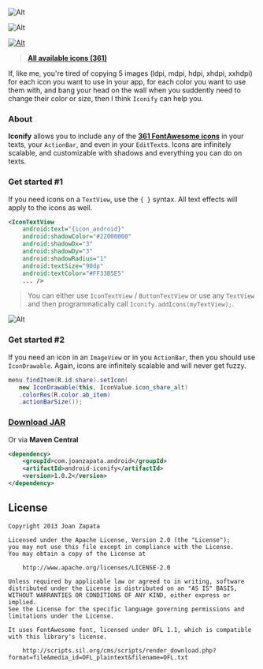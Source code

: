 ![Alt](https://raw.github.com/JoanZapata/android-iconify/master/logo.jpg)

![Alt](https://raw.github.com/JoanZapata/android-iconify/master/header.jpg)

[![Alt](http://developer.android.com/images/brand/en_app_rgb_wo_45.png)](https://play.google.com/store/apps/details?id=com.joanzapata.android.icons.sample)

> **[All available icons (361)](http://fortawesome.github.io/Font-Awesome/icons)**

If, like me, you're tired of copying 5 images (ldpi, mdpi, hdpi, xhdpi, xxhdpi) for each icon you want to use in your app, for each color you want to use them with, and bang your head on the wall when you suddently need to change their color or size, then I think ```Iconify``` can help you.

### About

**Iconify** allows you to include any of the **[361 FontAwesome icons](http://fortawesome.github.io/Font-Awesome/icons)** in your texts, your ```ActionBar```, and even in your ```EditText```s. Icons are infinitely scalable, and customizable with shadows and everything you can do on texts.

### Get started #1

If you need icons on a ```TextView```, use the ```{ }``` syntax. All text effects will apply to the icons as well.

```xml
<IconTextView
    android:text="{icon_android}"
    android:shadowColor="#22000000"
    android:shadowDx="3"
    android:shadowDy="3"
    android:shadowRadius="1"
    android:textSize="90dp"
    android:textColor="#FF33B5E5"
    ... />
```

> You can either use ```IconTextView``` / ```ButtonTextView``` or use any ```TextView``` and then programmatically call ```Iconify.addIcons(myTextView);```.

![Alt](https://raw.github.com/JoanZapata/android-iconify/master/androids.png)

### Get started #2

If you need an icon in an ```ImageView``` or in you ```ActionBar```, then you should use ```IconDrawable```. Again, icons are infinitely scalable and will never get fuzzy.

```java
menu.findItem(R.id.share).setIcon(
   new IconDrawable(this, IconValue.icon_share_alt)
   .colorRes(R.color.ab_item)
   .actionBarSize());
```

### [Download JAR](http://search.maven.org/remotecontent?filepath=com/joanzapata/android/android-iconify/1.0.1/android-iconify-1.0.1.jar)

Or via **Maven Central**

```xml
<dependency>
    <groupId>com.joanzapata.android</groupId>
    <artifactId>android-iconify</artifactId>
    <version>1.0.2</version>
</dependency>
```

## License

```
Copyright 2013 Joan Zapata

Licensed under the Apache License, Version 2.0 (the "License");
you may not use this file except in compliance with the License.
You may obtain a copy of the License at

    http://www.apache.org/licenses/LICENSE-2.0

Unless required by applicable law or agreed to in writing, software
distributed under the License is distributed on an "AS IS" BASIS,
WITHOUT WARRANTIES OR CONDITIONS OF ANY KIND, either express or implied.
See the License for the specific language governing permissions and
limitations under the License.

It uses FontAwesome font, licensed under OFL 1.1, which is compatible
with this library's license.

    http://scripts.sil.org/cms/scripts/render_download.php?format=file&media_id=OFL_plaintext&filename=OFL.txt
    
```
